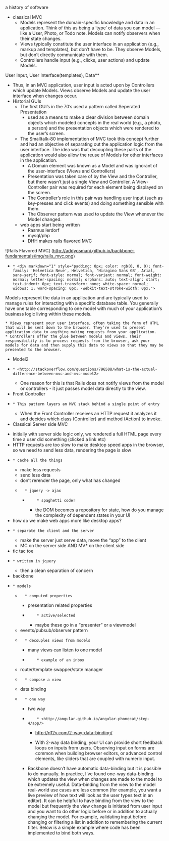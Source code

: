 a history of software
* classical MVC
  * Models represent the domain-specific knowledge and data in an application. Think of this as being a ‘type’ of data you can model — like a User, Photo, or Todo note. Models can notify observers when their state changes.
  * Views typically constitute the user interface in an application (e.g., markup and templates), but don’t have to be. They observe Models, but don’t directly communicate with them.
  * Controllers handle input (e.g., clicks, user actions) and update Models.

User Input, User Interface(templates), Data**

* Thus, in an MVC application, user input is acted upon by Controllers which update Models. Views observe Models and update the user interface when changes occur.
* Historial GUIs
  * The first GUI’s in the 70’s used a pattern called Seperated Presentation
    * used as a means to make a clear division between domain objects which modeled concepts in the real world (e.g., a photo, a person) and the presentation objects which were rendered to the user’s screen.
  * The Smalltalk-80 implementation of MVC took this concept further and had an objective of separating out the application logic from the user interface. The idea was that decoupling these parts of the application would also allow the reuse of Models for other interfaces in the application.
    * A Domain element was known as a Model and was ignorant of the user-interface (Views and Controllers)
    * Presentation was taken care of by the View and the Controller, but there wasn’t just a single View and Controller. A View-Controller pair was required for each element being displayed on the screen.
    * The Controller’s role in this pair was handling user input (such as key-presses and click events) and doing something sensible with them.
    * The Observer pattern was used to update the View whenever the Model changed.
  * web apps start being written
    * Rasmus lerdorf
    * mysql/php
    * DHH makes rails flavored MVC

![Rails Flavored MVC] (http://addyosmani.github.io/backbone-fundamentals/img/rails_mvc.png)

  *     * <div markdown="1" style="padding: 0px; color: rgb(0, 0, 0); font-family: 'Helvetica Neue', Helvetica, 'Hiragino Sans GB', Arial, sans-serif; font-style: normal; font-variant: normal; font-weight: normal; letter-spacing: normal; orphans: auto; text-align: start; text-indent: 0px; text-transform: none; white-space: normal; widows: 1; word-spacing: 0px; -webkit-text-stroke-width: 0px;">

Models represent the data in an application and are typically used to manage rules for interacting with a specific database table. You generally have one table corresponding to one model with much of your application’s business logic living within these models.</div>

    * Views represent your user interface, often taking the form of HTML that will be sent down to the browser. They’re used to present application data to anything making requests from your application.
    * Controllers offer the glue between models and views. Their responsibility is to process requests from the browser, ask your models for data and then supply this data to views so that they may be presented to the browser.
  * Model2
  *     * <http://stackoverflow.com/questions/796508/what-is-the-actual-difference-between-mvc-and-mvc-model2>
    * One reason for this is that Rails does not notify views from the model or controllers - it just passes model data directly to the view.
  * Front Controller
  *     * This pattern layers an MVC stack behind a single point of entry
    * When the Front Controller receives an HTTP request it analyzes it and decides which class (Controller) and method (Action) to invoke.
  * Classical Server side MVC
<en-media hash="f302e296c1c237c5d98c737196465e43" style="max-width: 100%; height: auto;" type="image/png"/>

  * initially with server side logic only, we rendered a full HTML page every time a user did something (clicked a link etc)
  * HTTP requests are too slow to make desktop speed apps in the browser, so we need to send less data, rendering the page is slow
  *     * cache all the things
    * make less requests
    * send less data
    * don’t rerender the page, only what has changed
    *       * jquery -> ajax
      *         * spaghetti code!
        * the DOM becomes a repository for state, how do you manage the complexity of dependent states in your UI
  * how do we make web apps more like desktop apps?
  *     * separate the client and the server
    * make the server just serve data, move the “app” to the client
    * MC on the server side AND MV* on the client side
  * tic tac toe
  *     * written in jquery
    * then a clean separation of concern
  * backbone
  *     * models
    *       * computed properties
      * presentation related properties
      *         * active/selected
        * maybe these go in a “presenter” or a viewmodel
    * events/pubsub/observer pattern
    *       * decouples views from models
      * many views can listen to one model
      *         * example of an inbox
    * router/template swapper/state manager
    *       * compose a view
    * data binding
    *       * one way
      * two way
      *         * <http://angular.github.io/angular-phonecat/step-4/app/>
        * <http://n12v.com/2-way-data-binding/>  

        * With 2-way data binding, your UI can provide short feedback loops on inputs from users. Observing input on forms are common when building browser editors, or advanced control elements, like sliders that are coupled with numeric input.  

      * Backbone doesn’t have automatic data-binding but it is possible to do manually. In practice, I’ve found one-way data-binding which updates the view when changes are made to the model to be extremely useful. Data-binding from the view to the model real-world use cases are less common (for example, you want a live preview of how text will look as the user types text in an editor). It can be helpful to have binding from the view to the model but frequently the view change is initiated from user input and you want to do other logic before or in addition to actually changing the model. For example, validating input before changing or filtering a list in addition to remembering the current filter. Below is a simple example where code has been implemented to bind both ways.  

